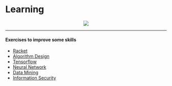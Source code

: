 # Learning
<p align="center">
    <img src="https://github.com/1997alireza/Learning/blob/master/.splash.png">
</p>

---
#### Exercises to improve some skills
* [Racket](https://github.com/1997alireza/Learning/tree/master/Racket)
* [Algorithm Design](https://github.com/1997alireza/Learning/tree/master/AlgorithmDesign)
* [Tensorflow](https://github.com/1997alireza/Learning/tree/master/TensorFlow)
* [Neural Network](https://github.com/1997alireza/Learning/tree/master/NeuralNetwork)
* [Data Mining](https://github.com/1997alireza/Learning/tree/master/DataMining)
* [Information Security](https://github.com/1997alireza/Learning/tree/master/InformationSecurity)
